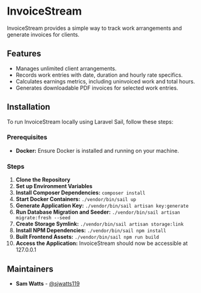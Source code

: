 # InvoiceStream
InvoiceStream provides a simple way to track work arrangements and generate invoices for clients. 

## Features

- Manages unlimited client arrangements.
- Records work entries with date, duration and hourly rate specifics.
- Calculates earnings metrics, including uninvoiced work and total hours.
- Generates downloadable PDF invoices for selected work entries.

## Installation
To run InvoiceStream locally using Laravel Sail, follow these steps:
### Prerequisites
- **Docker:** Ensure Docker is installed and running on your machine.
### Steps
1. **Clone the Repository**
2. **Set up Environment Variables**
3. **Install Composer Dependencies:** ```composer install```
4. **Start Docker Containers:** ```./vendor/bin/sail up```
5. **Generate Application Key:** ```./vendor/bin/sail artisan key:generate```
6. **Run Database Migration and Seeder:** ```./vendor/bin/sail artisan migrate:fresh --seed```
7. **Create Storage Symlink:** ```./vendor/bin/sail artisan storage:link```
8. **Install NPM Dependencies:** ```./vendor/bin/sail npm install```
9. **Built Frontend Assets:** ```./vendor/bin/sail npm run build```
10. **Access the Application:** InvoiceStream should now be accessible at 127.0.0.1

## Maintainers
- **Sam Watts** - [@sjwatts119](https://github.com/sjwatts119)
